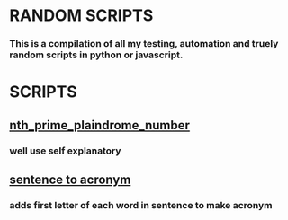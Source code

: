 # RANDOM SCRIPTS
### This is a compilation of all my testing, automation and truely random scripts in python or javascript.

# SCRIPTS

## [nth_prime_plaindrome_number](https://github.com/T4nae/random_scripts/blob/master/nth_prime_plaindrome_no.py)
### well use self explanatory
## [sentence to acronym](https://github.com/T4nae/random_scripts/blob/master/sentence_to_acronym.py)
### adds first letter of each word in sentence to make acronym
